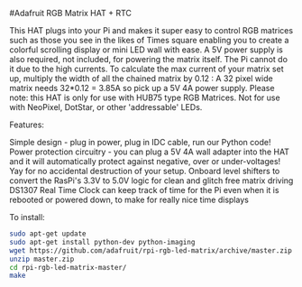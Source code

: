 <!--
 ---
 name: Adafruit RGB Matrix HAT + RTC
 class: board
 type: LED
 formfactor: HAT
 manufacturer: Adafruit
 description: Run large HUB75 matrices of a Raspberry Pi
 url: https://learn.adafruit.com/adafruit-rgb-matrix-plus-real-time-clock-hat-for-raspberry-pi
 buy: https://www.adafruit.com/products/2345
 image: adafruit_matrix.png 
 pincount: 40
 eeprom: yes
 power:
   '1':
   '2':
   '4':
   '17':
 ground:
   '9':
   '25':
   '39':
   '34':
   '30':
   '20':
   '14':
   '6':
 pin:
   '3':
     mode: I2C
   '5':
     mode: I2C
   '29': 
   '33':
   '31':
   '32':
   '36':
   '16':
   '7':
   '11': 
   '40':
   '15':
   '37':
   '13':
   '38':

i2c:
  '0x68':
    name: DS1307
    device: DS1307
 -->
#Adafruit RGB Matrix HAT + RTC
 
 
This HAT plugs into your Pi and makes it super easy to control RGB matrices such as those you see in the likes of Times square enabling you to create a colorful scrolling display or mini LED wall with ease. A 5V power supply is also required, not included, for powering the matrix itself. The Pi cannot do it due to the high currents. To calculate the max current of your matrix set up, multiply the width of all the chained matrix by 0.12 : A 32 pixel wide matrix needs 32*0.12 = 3.85A so pick up a 5V 4A power supply. Please note: this HAT is only for use with HUB75 type RGB Matrices. Not for use with NeoPixel, DotStar, or other 'addressable' LEDs.

Features:

Simple design - plug in power, plug in IDC cable, run our Python code!
Power protection circuitry - you can plug a 5V 4A wall adapter into the HAT and it will automatically protect against negative, over or under-voltages! Yay for no accidental destruction of your setup.
Onboard level shifters to convert the RasPi's 3.3V to 5.0V logic for clean and glitch free matrix driving
DS1307 Real Time Clock can keep track of time for the Pi even when it is rebooted or powered down, to make for really nice time displays
 
To install:
 ```bash
sudo apt-get update
sudo apt-get install python-dev python-imaging
wget https://github.com/adafruit/rpi-rgb-led-matrix/archive/master.zip
unzip master.zip
cd rpi-rgb-led-matrix-master/
make
 ```
